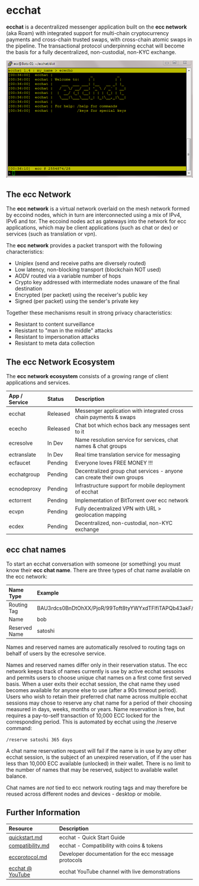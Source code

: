 # ecchat

**ecchat** is a decentralized messenger application built on the **ecc network** (aka Roam) with integrated support for multi-chain cryptocurrency payments and cross-chain trusted swaps, with cross-chain atomic swaps in the pipeline. The transactional protocol underpinning ecchat will become the basis for a fully decentralized, non-custodial, non-KYC exchange.

![ecchat 1.4 initial screen](https://raw.githubusercontent.com/project-ecc/ecchat/master/ecchat-1.4.png)

## The ecc Network

The **ecc network** is a virtual network overlaid on the mesh network formed by eccoind nodes, which in turn are interconnected using a mix of IPv4, IPv6 and tor. The eccoind nodes act as gateways into the network for ecc applications, which  may be client applications (such as chat or dex) or services (such as translation or vpn).

The **ecc network** provides a packet transport with the following characteristics:

- Uniplex (send and receive paths are diversely routed)
- Low latency, non-blocking transport (blockchain NOT used)
- AODV routed via a variable number of hops
- Crypto key addressed with intermediate nodes unaware of the final destination
- Encrypted (per packet) using the receiver's public key
- Signed (per packet) using the sender's private key

Together these mechanisms result in strong privacy characteristics:

- Resistant to content surveillance
- Resistant to "man in the middle" attacks
- Resistant to impersonation attacks
- Resistant to meta data collection

## The ecc Network Ecosystem

The **ecc network ecosystem** consists of a growing range of client applications and services.

| App / Service | Status | Description |
|:--|:--|:--|
|ecchat|Released|Messenger application with integrated cross chain payments & swaps
|ececho|Released|Chat bot which echos back any messages sent to it|
|ecresolve|In Dev|Name resolution service for services, chat names & chat groups|
|ectranslate|In Dev|Real time translation service for messaging|
|ecfaucet|Pending|Everyone loves FREE MONEY !!!|
|ecchatgroup|Pending|Decentralized group chat services - anyone can create their own groups|
|ecnodeproxy|Pending|Infrastructure support for mobile deployment of ecchat|
|ectorrent|Pending|Implementation of BitTorrent over ecc network|
|ecvpn|Pending|Fully decentralized VPN with URL > geolocation mapping|
|ecdex|Pending|Decentralized, non-custodial, non-KYC exchange|


## ecc chat names

To start an ecchat conversation with someone (or something) you must know their **ecc chat name**. There are three types of chat name available on the ecc network:

| Name Type | Example |
|:--|:--|
|Routing Tag|BAU3rdcs0BnDtOhXX/PjoR/99Toft8tyYWYxdTFlfiTAPQb43akF/waOo23REBVVRrSdsMX8iPHKDYgqhEGetSY=|
|Name|bob|
|Reserved Name|satoshi|

Names and reserved names are automatically resolved to routing tags on behalf of users by the ecresolve service.

Names and reserved names differ only in their reservation status. The ecc network keeps track of names currently is use by active ecchat sessoins and permits users to choose unique chat names on a first come first served basis. When a user exits their ecchat session, the chat name they used becomes available for anyone else to use (after a 90s timeout period). Users who wish to retain their preferred chat name across multiple ecchat sessions may chose to reserve any chat name for a period of their choosing measured in days, weeks, months or years. Name reservation is free, but requires a pay-to-self transaction of 10,000 ECC locked for the corresponding period. This is automated by ecchat using the /reserve command:

	/reserve satoshi 365 days

A chat name reservation request will fail if the name is in use by any other ecchat session, is the subject of an unexpired reservation, of if the user has less than 10,000 ECC available (unlocked) in their wallet. There is no limit to the number of names that may be reserved, subject to available wallet balance. 

Chat names are _not_ tied to ecc network routing tags and may therefore be reused across different nodes and devices - desktop or mobile.

## Further Information

| Resource | Description |
|:--|:--|
|[quickstart.md](quickstart.md)|ecchat - Quick Start Guide|
|[compatibility.md](compatibility.md)|ecchat - Compatibility with coins & tokens|
|[eccprotocol.md](eccprotocol.md)|Developer documentation for the ecc message protocols|
|[ecchat @ YouTube](https://www.youtube.com/channel/UCRoM0_frNi8Lx9yL-aK8siA)|ecchat YouTube channel with live demonstrations|


